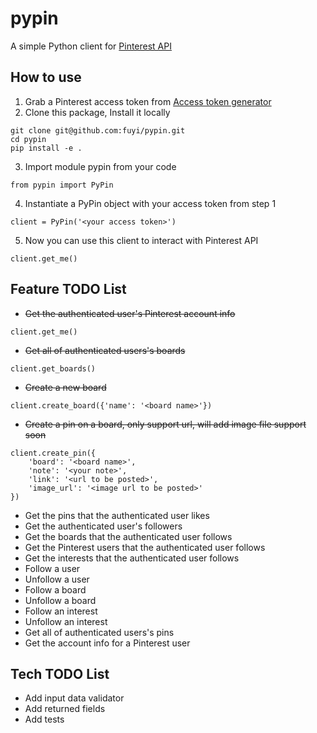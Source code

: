 # pypin
A simple Python client for [Pinterest API](https://developers.pinterest.com/docs/api/overview/)

## How to use

1. Grab a Pinterest access token from [Access token generator](https://developers.pinterest.com/tools/access_token/)
2. Clone this package, Install it locally
```
git clone git@github.com:fuyi/pypin.git
cd pypin
pip install -e .
```
3. Import module pypin from your code
```
from pypin import PyPin
```

4. Instantiate a PyPin object with your access token from step 1
```
client = PyPin('<your access token>')
```

5. Now you can use this client to interact with Pinterest API
```
client.get_me()
```

## Feature TODO List

* ~~Get the authenticated user's Pinterest account info~~

```
client.get_me()
```

* ~~Get all of authenticated users's boards~~

```
client.get_boards()
```

* ~~Create a new board~~

```
client.create_board({'name': '<board name>'})
```

* ~~Create a pin on a board, only support url, will add image file support soon~~

```
client.create_pin({
    'board': '<board name>',
    'note': '<your note>',
    'link': '<url to be posted>',
    'image_url': '<image url to be posted>'
})
```

* Get the pins that the authenticated user likes
* Get the authenticated user's followers
* Get the boards that the authenticated user follows
* Get the Pinterest users that the authenticated user follows
* Get the interests that the authenticated user follows
* Follow a user
* Unfollow a user
* Follow a board
* Unfollow a board
* Follow an interest
* Unfollow an interest
* Get all of authenticated users's pins
* Get the account info for a Pinterest user


## Tech TODO List

* Add input data validator
* Add returned fields
* Add tests

